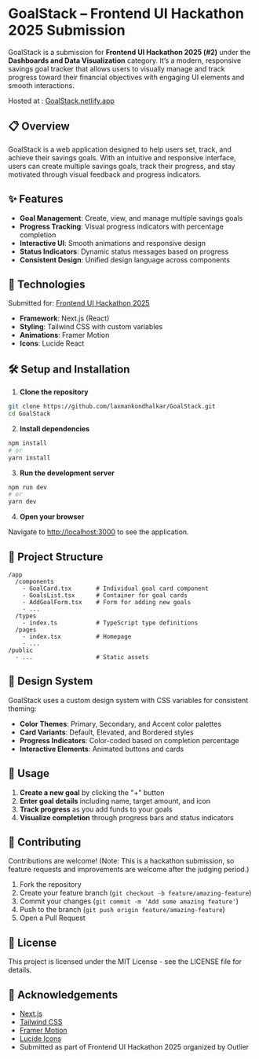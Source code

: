 # GoalStack – Frontend UI Hackathon 2025 Submission

GoalStack is a submission for **Frontend UI Hackathon 2025 (#2)** under the **Dashboards and Data Visualization** category. It’s a modern, responsive savings goal tracker that allows users to visually manage and track progress toward their financial objectives with engaging UI elements and smooth interactions.

Hosted at : [GoalStack.netlify.app](https://goalstack.netlify.app)

## 📋 Overview

GoalStack is a web application designed to help users set, track, and achieve their savings goals. With an intuitive and responsive interface, users can create multiple savings goals, track their progress, and stay motivated through visual feedback and progress indicators.

## ✨ Features

- **Goal Management**: Create, view, and manage multiple savings goals
- **Progress Tracking**: Visual progress indicators with percentage completion
- **Interactive UI**: Smooth animations and responsive design
- **Status Indicators**: Dynamic status messages based on progress
- **Consistent Design**: Unified design language across components

## 🚀 Technologies

Submitted for: [Frontend UI Hackathon 2025](https://form.typeform.com/to/Hljx9wab)

- **Framework**: Next.js (React)
- **Styling**: Tailwind CSS with custom variables
- **Animations**: Framer Motion
- **Icons**: Lucide React

## 🛠️ Setup and Installation

1. **Clone the repository**

```bash
git clone https://github.com/laxmankondhalkar/GoalStack.git
cd GoalStack
```

2. **Install dependencies**

```bash
npm install
# or
yarn install
```

3. **Run the development server**

```bash
npm run dev
# or
yarn dev
```

4. **Open your browser**

Navigate to [http://localhost:3000](http://localhost:3000) to see the application.

## 📂 Project Structure

```
/app
  /components
    - GoalCard.tsx       # Individual goal card component
    - GoalsList.tsx      # Container for goal cards
    - AddGoalForm.tsx    # Form for adding new goals
    - ...
  /types
    - index.ts           # TypeScript type definitions
  /pages
    - index.tsx          # Homepage
    - ...
/public
  - ...                  # Static assets
```

## 🎨 Design System

GoalStack uses a custom design system with CSS variables for consistent theming:

- **Color Themes**: Primary, Secondary, and Accent color palettes
- **Card Variants**: Default, Elevated, and Bordered styles
- **Progress Indicators**: Color-coded based on completion percentage
- **Interactive Elements**: Animated buttons and cards

## 🔧 Usage

1. **Create a new goal** by clicking the "+" button
2. **Enter goal details** including name, target amount, and icon
3. **Track progress** as you add funds to your goals
4. **Visualize completion** through progress bars and status indicators

## 🤝 Contributing

Contributions are welcome! (Note: This is a hackathon submission, so feature requests and improvements are welcome after the judging period.)

1. Fork the repository
2. Create your feature branch (`git checkout -b feature/amazing-feature`)
3. Commit your changes (`git commit -m 'Add some amazing feature'`)
4. Push to the branch (`git push origin feature/amazing-feature`)
5. Open a Pull Request

## 📄 License

This project is licensed under the MIT License - see the LICENSE file for details.

## 🙏 Acknowledgements

- [Next.js](https://nextjs.org/)
- [Tailwind CSS](https://tailwindcss.com/)
- [Framer Motion](https://www.framer.com/motion/)
- [Lucide Icons](https://lucide.dev/)
- Submitted as part of Frontend UI Hackathon 2025 organized by Outlier
